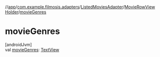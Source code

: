 //[app](../../../../index.md)/[com.example.filmosis.adapters](../../index.md)/[ListedMoviesAdapter](../index.md)/[MovieRowViewHolder](index.md)/[movieGenres](movie-genres.md)

# movieGenres

[androidJvm]\
val [movieGenres](movie-genres.md): [TextView](https://developer.android.com/reference/kotlin/android/widget/TextView.html)
